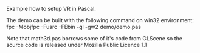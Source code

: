 Example how to setup VR in Pascal.

The demo can be built with the following command on win32 environment:
fpc -Mobjfpc -Fusrc -FEbin -gl -gw2 demo/demo.pas

Note that math3d.pas borrows some of it's code from GLScene so the source code is released under Mozilla Public Licence 1.1